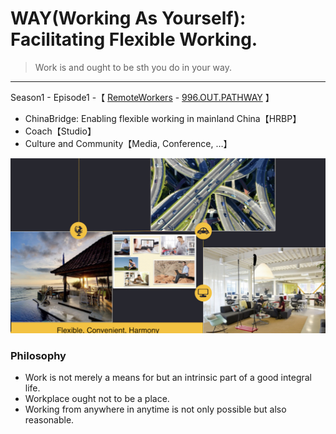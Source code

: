 # WAY(Working As Yourself): Facilitating Flexible Working.

> Work is and ought to be sth you do in your way.

---
Season1 - Episode1 -【 [RemoteWorkers](https://github.com/search?o=desc&q=remote+job&s=stars&type=Repositories) - [996.OUT.PATHWAY](https://github.com/Edening/996.OUT.Pathways) 】
* ChinaBridge: Enabling flexible working in mainland China【HRBP】
* Coach【Studio】
* Culture and Community【Media, Conference, …】

![Vision](6628D401-57A0-4762-B98D-89E9098A73E3.jpeg)

### Philosophy

* Work is not merely a means for but an intrinsic part of a good integral life.
* Workplace ought not to be a place.
* Working from anywhere in anytime is not only possible but also reasonable.
